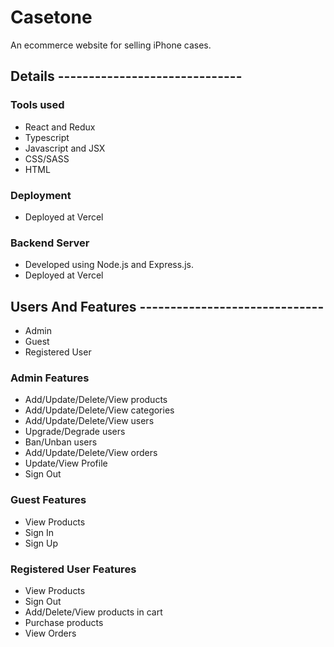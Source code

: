 # Casetone

An ecommerce website for selling iPhone cases.

## Details ------------------------------

### Tools used

- React and Redux
- Typescript
- Javascript and JSX
- CSS/SASS
- HTML

### Deployment

- Deployed at Vercel

### Backend Server

- Developed using Node.js and Express.js.
- Deployed at Vercel

## Users And Features ------------------------------

- Admin
- Guest
- Registered User

### Admin Features

- Add/Update/Delete/View products
- Add/Update/Delete/View categories
- Add/Update/Delete/View users
- Upgrade/Degrade users
- Ban/Unban users
- Add/Update/Delete/View orders
- Update/View Profile
- Sign Out

### Guest Features

- View Products
- Sign In
- Sign Up

### Registered User Features

- View Products
- Sign Out
- Add/Delete/View products in cart
- Purchase products
- View Orders


